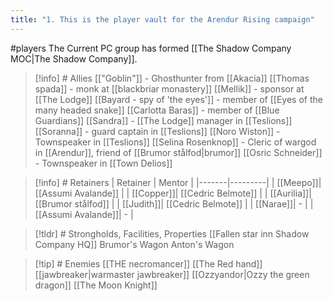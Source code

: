 ```yaml
---
title: "1. This is the player vault for the Arendur Rising campaign"
---
```

#players 
The Current PC group has formed [[The Shadow Company MOC|The Shadow Company]]. 


> [!info] # Allies
> [["Goblin"]] - Ghosthunter from [[Akacia]]
> [[Thomas spada]] - monk at [[blackbriar monastery]]
> [[Mellik]] - sponsor at [[The Lodge]]
> [[Bayard - spy of  'the eyes']] - member of [[Eyes of the many headed snake]]
> [[Carlotta Baras]] - member of [[Blue Guardians]]
> [[Sandra]] - [[The Lodge]] manager in [[Teslions]]
> [[Soranna]] - guard captain in [[Teslions]]
> [[Noro Wiston]] - Townspeaker in [[Teslions]]
> [[Selina Rosenknop]] - Cleric of wargod in [[Arendur]], friend of [[Brumor stålfod|brumor]]
> [[Osric Schneider]] - Townspeaker in [[Town Delios]]

> [!info] # Retainers
> | Retainer | Mentor |
> |-------|---------|
> | [[Meepo]]| [[Assumi Avalande]] |
| [[Copper]]| [[Cedric Belmote]] |
| [[Aurilia]]| [[Brumor stålfod]] |
| [[Judith]]| [[Cedric Belmote]] |
| [[Narae]]|  - |
| [[Assumi Avalande]]| - | 

> [!tldr] # Strongholds, Facilities, Properties
> [[Fallen star inn Shadow Company HQ]]
> Brumor's Wagon
> Anton's Wagon

> [!tip] # Enemies
> [[THE necromancer]]
> [[The Red hand]]
> [[jawbreaker|warmaster jawbreaker]]
> [[Ozzyandor|Ozzy the green dragon]]
> [[The Moon Knight]]

